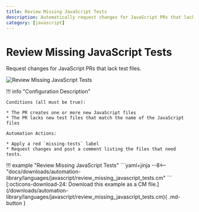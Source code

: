 ```yaml
---
title: Review Missing JavaScript Tests
description: Automatically request changes for JavaScript PRs that lack test files.
category: [javascript]
---
```

# Review Missing JavaScript Tests

<!-- --8<-- [start:example]-->

Request changes for JavaScript PRs that lack test files.

![Review Missing JavaScript Tests](/automations/languages/javascript/review-missing-javascript-tests/review-missing-javascript-tests.png)

!!! info "Configuration Description"

    Conditions (all must be true):

    * The PR creates one or more new JavaScript files
    * The PR lacks new test files that match the name of the JavaScript files

    Automation Actions:

    * Apply a red `missing-tests` label
    * Request changes and post a comment listing the files that need tests.

<div class="automationExample" markdown="1">
!!! example "Review Missing JavaScript Tests"
    ```yaml+jinja
    --8<-- "docs/downloads/automation-library/languages/javascript/review_missing_javascript_tests.cm"
    ```
    <div class="result" markdown>
      <span>
      [:octicons-download-24: Download this example as a CM file.](/downloads/automation-library/languages/javascript/review_missing_javascript_tests.cm){ .md-button }
      </span>
    </div>
<!-- --8<-- [end:example]-->
